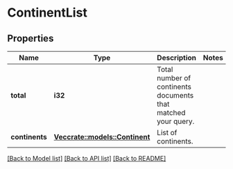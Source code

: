 # ContinentList

## Properties

Name | Type | Description | Notes
------------ | ------------- | ------------- | -------------
**total** | **i32** | Total number of continents documents that matched your query. | 
**continents** | [**Vec<crate::models::Continent>**](continent.md) | List of continents. | 

[[Back to Model list]](../README.md#documentation-for-models) [[Back to API list]](../README.md#documentation-for-api-endpoints) [[Back to README]](../README.md)


